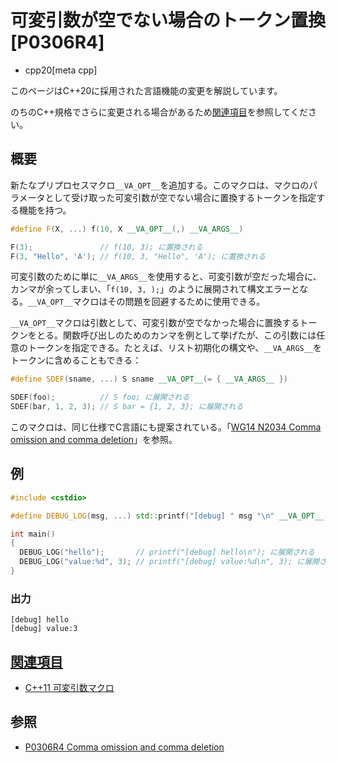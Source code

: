 # 可変引数が空でない場合のトークン置換 [P0306R4]
* cpp20[meta cpp]

<!-- start lang caution -->

このページはC++20に採用された言語機能の変更を解説しています。

のちのC++規格でさらに変更される場合があるため[関連項目](#relative_page)を参照してください。

<!-- last lang caution -->

## 概要
新たなプリプロセスマクロ`__VA_OPT__`を追加する。このマクロは、マクロのパラメータとして受け取った可変引数が空でない場合に置換するトークンを指定する機能を持つ。

```cpp
#define F(X, ...) f(10, X __VA_OPT__(,) __VA_ARGS__)

F(3);               // f(10, 3); に置換される
F(3, "Hello", 'A'); // f(10, 3, "Hello", 'A'); に置換される
```

可変引数のために単に`__VA_ARGS__`を使用すると、可変引数が空だった場合に、カンマが余ってしまい、「`f(10, 3, );`」のように展開されて構文エラーとなる。`__VA_OPT__`マクロはその問題を回避するために使用できる。

`__VA_OPT__`マクロは引数として、可変引数が空でなかった場合に置換するトークンをとる。関数呼び出しのためのカンマを例として挙げたが、この引数には任意のトークンを指定できる。たとえば、リスト初期化の構文や、`__VA_ARGS__`をトークンに含めることもできる：

```cpp
#define SDEF(sname, ...) S sname __VA_OPT__(= { __VA_ARGS__ })

SDEF(foo);          // S foo; に展開される
SDEF(bar, 1, 2, 3); // S bar = {1, 2, 3}; に展開される
```

このマクロは、同じ仕様でC言語にも提案されている。「[WG14 N2034 Comma omission and comma deletion](http://www.open-std.org/jtc1/sc22/wg14/www/docs/n2034.htm)」を参照。


## 例
```cpp example
#include <cstdio>

#define DEBUG_LOG(msg, ...) std::printf("[debug] " msg "\n" __VA_OPT__(,) __VA_ARGS__)

int main()
{
  DEBUG_LOG("hello");       // printf("[debug] hello\n"); に展開される
  DEBUG_LOG("value:%d", 3); // printf("[debug] value:%d\n", 3); に展開される
}
```

### 出力
```
[debug] hello
[debug] value:3
```


## <a id="relative-page" href="#relative-page">関連項目</a>
- [C++11 可変引数マクロ](/lang/cpp11/variadic_macros.md)


## 参照
- [P0306R4 Comma omission and comma deletion](http://www.open-std.org/jtc1/sc22/wg21/docs/papers/2017/p0306r4.html)